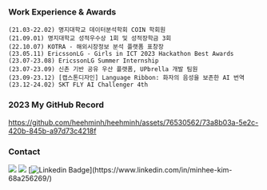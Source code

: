 ### Work Experience & Awards
```
(21.03-22.02) 명지대학교 데이터분석학회 COIN 학회원
(21.09.01) 명지대학교 성적우수상 1회 및 성적장학금 3회
(22.10.07) KOTRA - 해외시장정보 분석 플랫폼 표창장
(23.05.11) EricssonLG - Girls in ICT 2023 Hackathon Best Awards
(23.07-23.08) EricssonLG Summer Internship
(23.07-23.09) 신촌 기반 공유 우산 플랫폼, UPbrella 개발 팀원
(23.09-23.12) [캡스톤디자인] Language Ribbon: 화자의 음성을 보존한 AI 번역
(23.12-24.02) SKT FLY AI Challenger 4th
```

	

### 2023 My GitHub Record
https://github.com/heehminh/heehminh/assets/76530562/73a8b03a-5e2c-420b-845b-a97d73c4218f


### Contact
  <a href="https://anna-in-workplace.tistory.com/"><img src="https://img.shields.io/badge/Tistory-A9BCF5?style=flat-square&logo=GitHub Sponsors&logoColor=white&link=https://anna-in-workplace.tistory.com//"/></a> 
  <a href="mailto:mink141416@gmail.com"><img src="https://img.shields.io/badge/Gmail-D0A9F5?style=flat-square&logo=Gmail&logoColor=white&link=mailto:mink141416@gmail.com"/></a>
  [![Linkedin Badge](https://img.shields.io/badge/-LinkedIn-blue?style=flat-square&logo=Linkedin&logoColor=white&link=[https://www.linkedin.com/in/seong-yun-byeon-8183a8113](https://www.linkedin.com/in/minhee-kim-68a256269/)/)](https://www.linkedin.com/in/minhee-kim-68a256269/)


